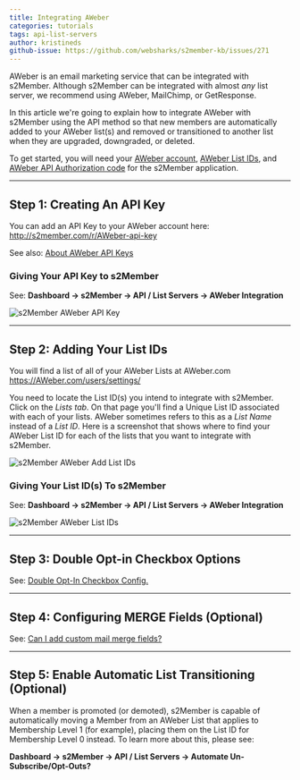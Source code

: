 ```yaml
---
title: Integrating AWeber
categories: tutorials
tags: api-list-servers
author: kristineds
github-issue: https://github.com/websharks/s2member-kb/issues/271
---
```


AWeber is an email marketing service that can be integrated with s2Member. Although s2Member can be integrated with almost _any_ list server, we recommend using AWeber, MailChimp, or GetResponse.

In this article we're going to explain how to integrate AWeber with s2Member using the API method so that new members are automatically added to your AWeber list(s) and removed or transitioned to another list when they are upgraded, downgraded, or deleted. 

To get started, you will need your [AWeber account](http://s2member.com/AWeber), [AWeber List IDs](https://AWeber.com/users/settings/), and  [AWeber API Authorization code](http://s2member.com/r/AWeber-api-key) for the s2Member application.

---

## Step 1: Creating An API Key

You can add an API Key to your AWeber account here: <http://s2member.com/r/AWeber-api-key>

See also: [About AWeber API Keys](https://help.AWeber.com/hc/en-us/articles/204031016-Does-AWeber-Have-An-API-)

### Giving Your API Key to s2Member

See: **Dashboard → s2Member → API / List Servers → AWeber Integration**

![s2Member AWeber API Key](https://cloud.githubusercontent.com/assets/7514953/10616140/2d9ebb60-7796-11e5-9487-0f8c67c2e49e.png)

---

## Step 2: Adding Your List IDs

You will find a list of all of your AWeber Lists at AWeber.com <https://AWeber.com/users/settings/>

You need to locate the List ID(s) you intend to integrate with s2Member. Click on the _Lists tab_. On that page you'll find a Unique List ID associated with each of your lists. AWeber sometimes refers to this as a _List Name_ instead of a _List ID_. Here is a screenshot that shows where to find your AWeber List ID for each of the lists that you want to integrate with s2Member.

![s2Member AWeber Add List IDs](https://cloud.githubusercontent.com/assets/7514953/10737678/87cf59a2-7c4e-11e5-92ed-885ad2f2f8b4.png)

### Giving Your List ID(s) To s2Member

See: **Dashboard → s2Member → API / List Servers → AWeber Integration**

![s2Member AWeber List IDs](https://cloud.githubusercontent.com/assets/7514953/10616197/88c5623c-7796-11e5-8136-f625f490a52f.png)

---

## Step 3: Double Opt-in Checkbox Options

See: [Double Opt-In Checkbox Config.](http://s2member.com/kb-article/double-opt-in-checkbox-config/)

---

## Step 4: Configuring MERGE Fields (Optional)

See: [Can I add custom mail merge fields?](http://s2member.com/kb-article/can-i-add-custom-mail-merge-fields/)

---

## Step 5: Enable Automatic List Transitioning (Optional)

When a member is promoted (or demoted), s2Member is capable of automatically moving a Member from an AWeber List that applies to Membership Level 1 (for example), placing them on the List ID for Membership Level 0 instead. To learn more about this, please see:

**Dashboard → s2Member → API / List Servers → Automate Un-Subscribe/Opt-Outs?**